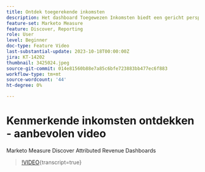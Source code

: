 ```yaml
---
title: Ontdek toegerekende inkomsten
description: Het dashboard Toegewezen Inkomsten biedt een gericht perspectief op de inkomsten die rechtstreeks verband houden met uw marketingactiviteiten. Ontdek hoe uw marketingstrategieën van nut zijn geweest bij het verzegelen van deals.
feature-set: Marketo Measure
feature: Discover, Reporting
role: User
level: Beginner
doc-type: Feature Video
last-substantial-update: 2023-10-18T00:00:00Z
jira: KT-14202
thumbnail: 3425024.jpeg
source-git-commit: 014e81560b88e7a85c6bfe723883bb477ec6f883
workflow-type: tm+mt
source-wordcount: '44'
ht-degree: 0%

---
```



# Kenmerkende inkomsten ontdekken - aanbevolen video

Marketo Measure Discover Attributed Revenue Dashboards

>[!VIDEO](https://video.tv.adobe.com/v/3425024/?learn=on){transcript=true}
